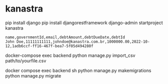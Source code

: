 # kanastra
pip install django
pip install djangorestframework
django-admin startproject kanastra

```
name,governmentId,email,debtAmount,debtDueDate,debtId
John Doe,11111111111,johndoe@kanastra.com.br,1000000.00,2022-10-12,1adb6ccf-ff16-467f-bea7-5f05d494280f 
```
docker-compose exec backend python manage.py import_csv path/to/yourfile.csv


docker compose exec backend sh
    python manage.py makemigrations
    python manage.py migrate